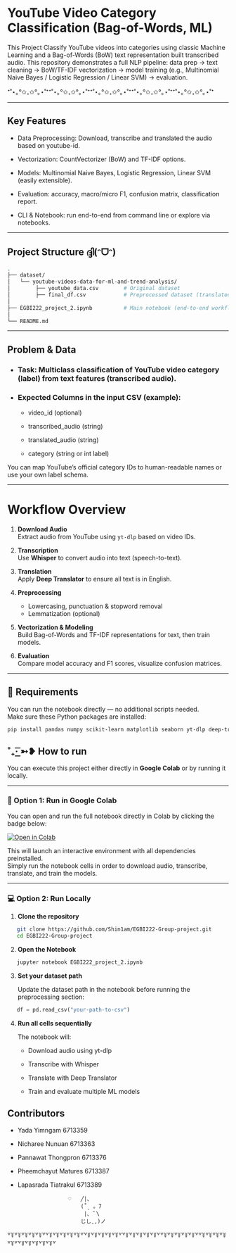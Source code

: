 # YouTube Video Category Classification (Bag-of-Words, ML)

This Project Classify YouTube videos into categories using classic Machine Learning and a Bag-of-Words (BoW) text representation built transcribed audio.
This repository demonstrates a full NLP pipeline: data prep → text cleaning → BoW/TF-IDF vectorization → model training (e.g., Multinomial Naive Bayes / Logistic Regression / Linear SVM) → evaluation.

⁺˚⋆｡°✩₊✩°｡⋆˚⁺⁺˚⋆｡°✩₊✩°｡⋆˚⁺⁺˚⋆｡°✩₊✩°｡⋆˚⁺⁺˚⋆｡°✩₊✩°｡⋆˚⁺⁺˚⋆｡°✩₊✩°｡⋆˚⁺

---

## Key Features

- Data Preprocessing: Download, transcribe and translated the audio based on youtube-id.

- Vectorization: CountVectorizer (BoW) and TF-IDF options.

- Models: Multinomial Naive Bayes, Logistic Regression, Linear SVM (easily extensible).

- Evaluation: accuracy, macro/micro F1, confusion matrix, classification report.

- CLI & Notebook: run end-to-end from command line or explore via notebooks.

---

## Project Structure ദ്ദി(ᵔᗜᵔ)

```bash
.
├── dataset/
│   └── youtube-videos-data-for-ml-and-trend-analysis/
│        ├── youtube_data.csv        # Original dataset
│        ├── final_df.csv            # Preprocessed dataset (translated + labeled)
│
├── EGBI222_project_2.ipynb          # Main notebook (end-to-end workflow)
│
└── README.md
```
---

## Problem & Data
- ### Task: Multiclass classification of YouTube video category (label) from text features (transcribed audio).

- ### Expected Columns in the input CSV (example):

    - video_id (optional)

    - transcribed_audio (string)

    - translated_audio (string)

    - category (string or int label)

You can map YouTube’s official category IDs to human-readable names or use your own label schema.

---

# Workflow Overview
1. **Download Audio**  
   Extract audio from YouTube using `yt-dlp` based on video IDs.

2. **Transcription**  
   Use **Whisper** to convert audio into text (speech-to-text).

3. **Translation**  
   Apply **Deep Translator** to ensure all text is in English.

4. **Preprocessing**  
   - Lowercasing, punctuation & stopword removal  
   - Lemmatization (optional)

5. **Vectorization & Modeling**  
   Build Bag-of-Words and TF-IDF representations for text, then train models.

6. **Evaluation**  
   Compare model accuracy and F1 scores, visualize confusion matrices.

---

## 🧰 Requirements

You can run the notebook directly — no additional scripts needed.  
Make sure these Python packages are installed:

```bash
pip install pandas numpy scikit-learn matplotlib seaborn yt-dlp deep-translator openai-whisper
```


## ˚₊· ͟͟͞͞➳❥ How to run

You can execute this project either directly in **Google Colab** or by running it locally.

---

### 🧭 Option 1: Run in Google Colab

You can open and run the full notebook directly in Colab by clicking the badge below:

[![Open in Colab](https://colab.research.google.com/assets/colab-badge.svg)](https://colab.research.google.com/drive/1SEwpaf0_gApNJlNVV2HIPY8oEnfN5h4j)

This will launch an interactive environment with all dependencies preinstalled.  
Simply run the notebook cells in order to download audio, transcribe, translate, and train the models.

---

### 💻 Option 2: Run Locally

1. **Clone the repository**

```bash
   git clone https://github.com/Shin1am/EGBI222-Group-project.git
   cd EGBI222-Group-project
   ```

2. **Open the Notebook**

```bash
   jupyter notebook EGBI222_project_2.ipynb
   ```

3. **Set your dataset path**

   Update the dataset path in the notebook before running the preprocessing section:

```py
   df = pd.read_csv("your-path-to-csv")
```

4. **Run all cells sequentially**

    The notebook will:

    - Download audio using yt-dlp

    - Transcribe with Whisper

    - Translate with Deep Translator

    - Train and evaluate multiple ML models

## Contributors

- Yada Yimngam 6713359
- Nicharee Nunuan 6713363
- Pannawat Thongpron 6713376
- Pheemchayut Matures 6713387
- Lapasrada Tiatrakul 6713389

                      ♡   ╱|、
                          (˚ˎ 。7  
                           |、˜〵          
                          じしˍ,)ノ


 ꒷꒦꒷꒦꒷꒦꒷꒦꒷꒦꒷꒷꒦꒷꒦꒷꒦꒷꒦꒷꒦꒷꒷꒦꒷꒦꒷꒦꒷꒦꒷꒦꒷꒷꒦꒷꒦꒷꒦꒷꒦꒷꒦꒷꒷꒦꒷꒦꒷꒦꒷꒦꒷꒦꒷꒷꒦꒷꒦꒷꒦꒷꒦꒷꒦꒷꒷꒦꒷꒦꒷꒦꒷꒦꒷꒦꒷
